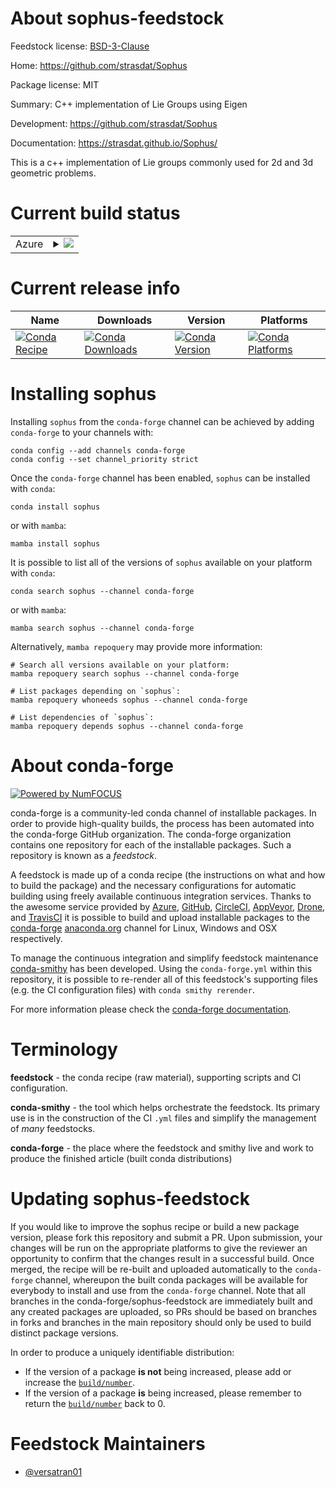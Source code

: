 About sophus-feedstock
======================

Feedstock license: [BSD-3-Clause](https://github.com/conda-forge/sophus-feedstock/blob/main/LICENSE.txt)

Home: https://github.com/strasdat/Sophus

Package license: MIT

Summary: C++ implementation of Lie Groups using Eigen

Development: https://github.com/strasdat/Sophus

Documentation: https://strasdat.github.io/Sophus/

This is a c++ implementation of Lie groups commonly used for 2d and 3d
geometric problems.


Current build status
====================


<table>
    
  <tr>
    <td>Azure</td>
    <td>
      <details>
        <summary>
          <a href="https://dev.azure.com/conda-forge/feedstock-builds/_build/latest?definitionId=17595&branchName=main">
            <img src="https://dev.azure.com/conda-forge/feedstock-builds/_apis/build/status/sophus-feedstock?branchName=main">
          </a>
        </summary>
        <table>
          <thead><tr><th>Variant</th><th>Status</th></tr></thead>
          <tbody><tr>
              <td>linux_64</td>
              <td>
                <a href="https://dev.azure.com/conda-forge/feedstock-builds/_build/latest?definitionId=17595&branchName=main">
                  <img src="https://dev.azure.com/conda-forge/feedstock-builds/_apis/build/status/sophus-feedstock?branchName=main&jobName=linux&configuration=linux%20linux_64_" alt="variant">
                </a>
              </td>
            </tr><tr>
              <td>osx_64</td>
              <td>
                <a href="https://dev.azure.com/conda-forge/feedstock-builds/_build/latest?definitionId=17595&branchName=main">
                  <img src="https://dev.azure.com/conda-forge/feedstock-builds/_apis/build/status/sophus-feedstock?branchName=main&jobName=osx&configuration=osx%20osx_64_" alt="variant">
                </a>
              </td>
            </tr><tr>
              <td>osx_arm64</td>
              <td>
                <a href="https://dev.azure.com/conda-forge/feedstock-builds/_build/latest?definitionId=17595&branchName=main">
                  <img src="https://dev.azure.com/conda-forge/feedstock-builds/_apis/build/status/sophus-feedstock?branchName=main&jobName=osx&configuration=osx%20osx_arm64_" alt="variant">
                </a>
              </td>
            </tr><tr>
              <td>win_64</td>
              <td>
                <a href="https://dev.azure.com/conda-forge/feedstock-builds/_build/latest?definitionId=17595&branchName=main">
                  <img src="https://dev.azure.com/conda-forge/feedstock-builds/_apis/build/status/sophus-feedstock?branchName=main&jobName=win&configuration=win%20win_64_" alt="variant">
                </a>
              </td>
            </tr>
          </tbody>
        </table>
      </details>
    </td>
  </tr>
</table>

Current release info
====================

| Name | Downloads | Version | Platforms |
| --- | --- | --- | --- |
| [![Conda Recipe](https://img.shields.io/badge/recipe-sophus-green.svg)](https://anaconda.org/conda-forge/sophus) | [![Conda Downloads](https://img.shields.io/conda/dn/conda-forge/sophus.svg)](https://anaconda.org/conda-forge/sophus) | [![Conda Version](https://img.shields.io/conda/vn/conda-forge/sophus.svg)](https://anaconda.org/conda-forge/sophus) | [![Conda Platforms](https://img.shields.io/conda/pn/conda-forge/sophus.svg)](https://anaconda.org/conda-forge/sophus) |

Installing sophus
=================

Installing `sophus` from the `conda-forge` channel can be achieved by adding `conda-forge` to your channels with:

```
conda config --add channels conda-forge
conda config --set channel_priority strict
```

Once the `conda-forge` channel has been enabled, `sophus` can be installed with `conda`:

```
conda install sophus
```

or with `mamba`:

```
mamba install sophus
```

It is possible to list all of the versions of `sophus` available on your platform with `conda`:

```
conda search sophus --channel conda-forge
```

or with `mamba`:

```
mamba search sophus --channel conda-forge
```

Alternatively, `mamba repoquery` may provide more information:

```
# Search all versions available on your platform:
mamba repoquery search sophus --channel conda-forge

# List packages depending on `sophus`:
mamba repoquery whoneeds sophus --channel conda-forge

# List dependencies of `sophus`:
mamba repoquery depends sophus --channel conda-forge
```


About conda-forge
=================

[![Powered by
NumFOCUS](https://img.shields.io/badge/powered%20by-NumFOCUS-orange.svg?style=flat&colorA=E1523D&colorB=007D8A)](https://numfocus.org)

conda-forge is a community-led conda channel of installable packages.
In order to provide high-quality builds, the process has been automated into the
conda-forge GitHub organization. The conda-forge organization contains one repository
for each of the installable packages. Such a repository is known as a *feedstock*.

A feedstock is made up of a conda recipe (the instructions on what and how to build
the package) and the necessary configurations for automatic building using freely
available continuous integration services. Thanks to the awesome service provided by
[Azure](https://azure.microsoft.com/en-us/services/devops/), [GitHub](https://github.com/),
[CircleCI](https://circleci.com/), [AppVeyor](https://www.appveyor.com/),
[Drone](https://cloud.drone.io/welcome), and [TravisCI](https://travis-ci.com/)
it is possible to build and upload installable packages to the
[conda-forge](https://anaconda.org/conda-forge) [anaconda.org](https://anaconda.org/)
channel for Linux, Windows and OSX respectively.

To manage the continuous integration and simplify feedstock maintenance
[conda-smithy](https://github.com/conda-forge/conda-smithy) has been developed.
Using the ``conda-forge.yml`` within this repository, it is possible to re-render all of
this feedstock's supporting files (e.g. the CI configuration files) with ``conda smithy rerender``.

For more information please check the [conda-forge documentation](https://conda-forge.org/docs/).

Terminology
===========

**feedstock** - the conda recipe (raw material), supporting scripts and CI configuration.

**conda-smithy** - the tool which helps orchestrate the feedstock.
                   Its primary use is in the construction of the CI ``.yml`` files
                   and simplify the management of *many* feedstocks.

**conda-forge** - the place where the feedstock and smithy live and work to
                  produce the finished article (built conda distributions)


Updating sophus-feedstock
=========================

If you would like to improve the sophus recipe or build a new
package version, please fork this repository and submit a PR. Upon submission,
your changes will be run on the appropriate platforms to give the reviewer an
opportunity to confirm that the changes result in a successful build. Once
merged, the recipe will be re-built and uploaded automatically to the
`conda-forge` channel, whereupon the built conda packages will be available for
everybody to install and use from the `conda-forge` channel.
Note that all branches in the conda-forge/sophus-feedstock are
immediately built and any created packages are uploaded, so PRs should be based
on branches in forks and branches in the main repository should only be used to
build distinct package versions.

In order to produce a uniquely identifiable distribution:
 * If the version of a package **is not** being increased, please add or increase
   the [``build/number``](https://docs.conda.io/projects/conda-build/en/latest/resources/define-metadata.html#build-number-and-string).
 * If the version of a package **is** being increased, please remember to return
   the [``build/number``](https://docs.conda.io/projects/conda-build/en/latest/resources/define-metadata.html#build-number-and-string)
   back to 0.

Feedstock Maintainers
=====================

* [@versatran01](https://github.com/versatran01/)

